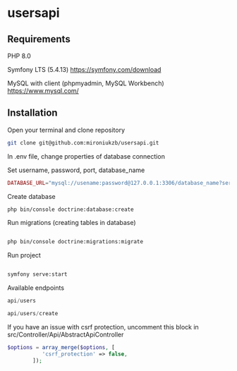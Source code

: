 # usersapi

## Requirements

PHP 8.0

Symfony LTS (5.4.13) https://symfony.com/download

MySQL with client (phpmyadmin, MySQL Workbench) https://www.mysql.com/


## Installation

Open your terminal and clone repository 

```bash
git clone git@github.com:mironiukzb/usersapi.git
```

In .env file, change properties of database connection

Set username, password, port, database_name


```php
DATABASE_URL="mysql://usename:password@127.0.0.1:3306/database_name?serverVersion=5.7"

```

Create database

```bash
php bin/console doctrine:database:create

```

Run migrations (creating tables in database)

```bash

php bin/console doctrine:migrations:migrate

```

Run project

```bash

symfony serve:start
```

Available endpoints

```php
api/users

api/users/create
```

If you have an issue with csrf protection, uncomment this block in src/Controller/Api/AbstractApiController

```php
$options = array_merge($options, [
           'csrf_protection' => false,
        ]);

```

